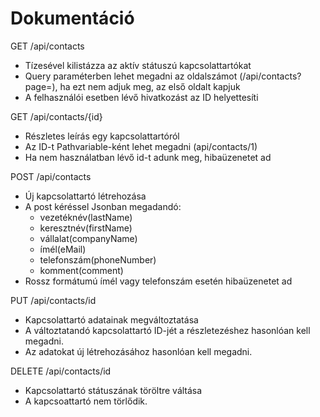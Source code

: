# Dokumentáció

GET /api/contacts
* Tízesével kilistázza az aktív státuszú kapcsolattartókat
* Query paraméterben lehet megadni az oldalszámot (/api/contacts?page=), ha ezt nem adjuk meg, az első oldalt kapjuk
* A felhasználói esetben lévő hivatkozást az ID helyettesíti

GET /api/contacts/{id}
* Részletes leírás egy kapcsolattartóról
* Az ID-t Pathvariable-ként lehet megadni (api/contacts/1)
* Ha nem használatban lévő id-t adunk meg, hibaüzenetet ad

POST /api/contacts
* Új kapcsolattartó létrehozása
* A post kéréssel Jsonban megadandó: 
  * vezetéknév(lastName)
  * keresztnév(firstName)
  * vállalat(companyName)
  * ímél(eMail)
  * telefonszám(phoneNumber)
  * komment(comment)
* Rossz formátumú ímél vagy telefonszám esetén hibaüzenetet ad

PUT /api/contacts/id
* Kapcsolattartó adatainak megváltoztatása
* A változtatandó kapcsolattartó ID-jét a részletezéshez hasonlóan kell megadni.
* Az adatokat új létrehozásához hasonlóan kell megadni.

DELETE /api/contacts/id
* Kapcsolattartó státuszának töröltre váltása
* A kapcsoattartó nem törlődik.

